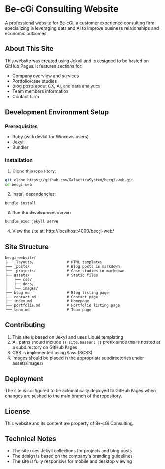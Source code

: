 # Be-cGi Consulting Website

A professional website for Be-cGi, a customer experience consulting firm specializing in leveraging data and AI to improve business relationships and economic outcomes.

## About This Site

This website was created using Jekyll and is designed to be hosted on GitHub Pages. It features sections for:

- Company overview and services
- Portfolio/case studies
- Blog posts about CX, AI, and data analytics
- Team members information
- Contact form

## Development Environment Setup

### Prerequisites
- Ruby (with devkit for Windows users)
- Jekyll
- Bundler

### Installation

1. Clone this repository:
```bash
git clone https://github.com/GalacticaSystem/becgi-web.git
cd becgi-web
```

2. Install dependencies:
```bash
bundle install
```

3. Run the development server:
```bash
bundle exec jekyll serve
```

4. View the site at: http://localhost:4000/becgi-web/

## Site Structure

```
becgi-website/
├── _layouts/               # HTML templates
├── _posts/                 # Blog posts in markdown
├── _projects/              # Case studies in markdown
├── assets/                 # Static files
│   ├── css/
│   ├── docs/
│   └── images/
├── blog.md                 # Blog listing page
├── contact.md              # Contact page
├── index.md                # Homepage
├── portfolio.md            # Portfolio listing page
└── team.md                 # Team page
```

## Contributing

1. This site is based on Jekyll and uses Liquid templating
2. All paths should include `{{ site.baseurl }}` prefix since this is hosted at a subdirectory on GitHub Pages
3. CSS is implemented using Sass (SCSS)
4. Images should be placed in the appropriate subdirectories under assets/images/

## Deployment

The site is configured to be automatically deployed to GitHub Pages when changes are pushed to the main branch of the repository.

## License

This website and its content are property of Be-cGi Consulting.

## Technical Notes

- The site uses Jekyll collections for projects and blog posts
- The design is based on the company's branding guidelines
- The site is fully responsive for mobile and desktop viewing
